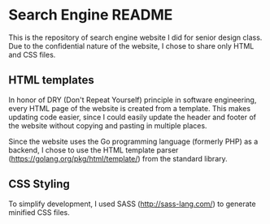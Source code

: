 # Search Engine README
This is the repository of search engine website I did for senior design class. Due to the confidential nature of the website, I chose to share only HTML and CSS files.

## HTML templates
In honor of DRY (Don't Repeat Yourself) principle in software engineering, every HTML page of the website is created from a template. This makes updating code easier, since I could easily update the header and footer of the website without copying and pasting in multiple places.

Since the website uses the Go programming language (formerly PHP) as a backend, I chose to use the HTML template parser (https://golang.org/pkg/html/template/) from the standard library.

## CSS Styling
To simplify development, I used SASS (http://sass-lang.com/) to generate minified CSS files.
